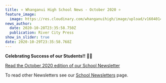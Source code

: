 ```yaml
---
title: ⭐️ Whanganui High School News - October 2020 ⭐️
feature_image:
  image: https://res.cloudinary.com/whanganuihigh/image/upload/v1604014697/News/GREEN_WHS_HEADER_october.jpg
news_author:
  date: 2020-10-28T23:35:58.750Z
  publication: River City Press
show_in_slider: true
date: 2020-10-29T23:35:58.768Z
---
```

**Celebrating Success of our Students!!**   👏👏  

[Read the October 2020 edition of our School Newsletter](https://res.cloudinary.com/whanganuihigh/image/upload/v1603766136/newsletters/OCTOBER_2020_rivercity_press_for_website.pdf)

To read other Newsletters see our [School Newsletters](https://www.whanganuihigh.school.nz/news-and-events/school-newsletters/) page.